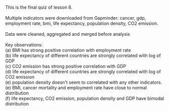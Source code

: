This is the final quiz of lesson 8. 
<br>
<br>
Multiple indicators were downloaded from Gapminder: cancer, gdp, employment rate, bmi, life expectancy, population density, CO2 emission.
<br>
<br>
Data were cleaned, aggregated and merged before analysis
<br>
<br>
Key observations:
         <br>
        (a) BMI has strong positive correlation with employment rate
                          <br>
                         (b) life expectancy of different countries are strongly correlated with log of GDP
                          <br>
                         (c) CO2 emission has strong positive correlation with GDP
                          <br>
                         (d) life expectancy of different countries are strongly correlated with log of CO2 emission
                          <br>
                         (e) population density doesn't seem to correlated with any other indicators.
                          <br>
                         (e) BMI, cancer mortality and employment rate have close to normal distribution
                          <br>
                         (f) life expectancy, CO2 emission, population density and GDP have bimodal distribution
                          <br>
